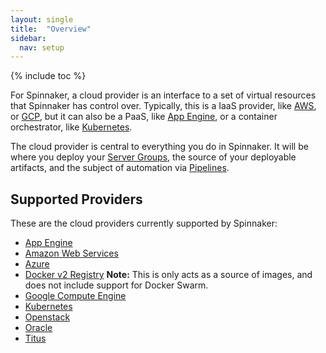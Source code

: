 ```yaml
---
layout: single
title:  "Overview"
sidebar:
  nav: setup
---
```


{% include toc %}

For Spinnaker, a cloud provider is an interface to a set of virtual resources 
that Spinnaker has control over. Typically, this is a IaaS provider, like
[AWS](https://aws.amazon.com/), or [GCP](https://cloud.google.com), but it can
also be a PaaS, like [App Engine](https://cloud.google.com/appengine), 
or a container orchestrator, like [Kubernetes](https://kubernetes.io). 

The cloud provider is central to everything you do in Spinnaker. It will be
where you deploy your [Server Groups](/concepts#server-groups), the source of
your deployable artifacts, and the subject of automation via
[Pipelines](/concepts/pipelines).

## Supported Providers

These are the cloud providers currently supported by Spinnaker:

* [App Engine](/setup/providers/appengine)
* [Amazon Web Services](/setup/providers/aws)
* [Azure](/setup/providers/azure)
* [Docker v2 Registry](/setup/providers/docker-registry) __Note:__ This is
  only acts as a source of images, and does not include support for Docker Swarm.
* [Google Compute Engine](/setup/providers/gce)
* [Kubernetes](/setup/providers/kubernetes)
* [Openstack](/setup/providers/openstack)
* [Oracle](/setup/providers/oracle)
* [Titus](/setup/providers/titus)
